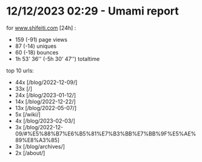 # 12/12/2023 02:29 - Umami report
for www.shifeiti.com [24h] :

 - 159 (-91) page views
 - 87 (-14) uniques
 - 60 (-18) bounces
 - 1h 53' 36'' (-5h 30' 47'') totaltime


top 10 urls:
 - 44x [/blog/2022-12-09/]
 - 33x [/]
 - 24x [/blog/2023-01-12/]
 - 14x [/blog/2022-12-22/]
 - 13x [/blog/2022-05-07/]
 - 5x [/wiki/]
 - 4x [/blog/2023-02-03/]
 - 3x [/blog/2022-12-09/#%E5%88%B7%E6%B5%81%E7%B3%BB%E7%BB%9F%E5%AE%89%E8%A3%85]
 - 3x [/blog/archives/]
 - 2x [/about/]


